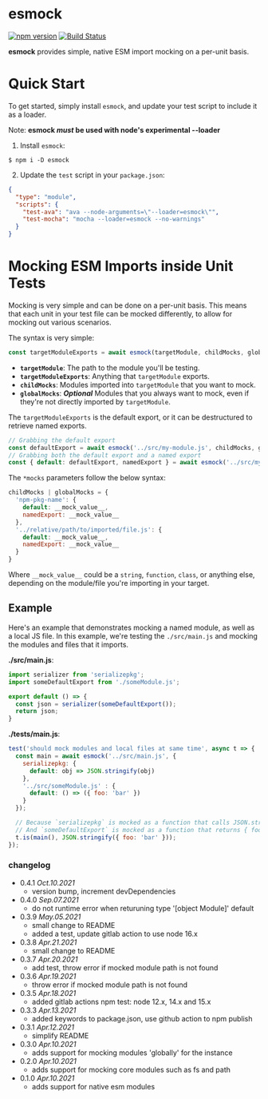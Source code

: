 esmock
======
[![npm version](https://badge.fury.io/js/esmock.svg)](https://badge.fury.io/js/esmock) [![Build Status](https://github.com/iambumblehead/esmock/workflows/nodejs-ci/badge.svg)][2]

**esmock** provides simple, native ESM import mocking on a per-unit basis.

# Quick Start

To get started, simply install `esmock`, and update your test script to include it as a loader.

Note: **esmock _must_ be used with node's experimental --loader**

1. Install `esmock`:
```shell
$ npm i -D esmock
```
2. Update the `test` script in your `package.json`:
```json
{
  "type": "module",
  "scripts": {
    "test-ava": "ava --node-arguments=\"--loader=esmock\"",
    "test-mocha": "mocha --loader=esmock --no-warnings"
  }
}
```

# Mocking ESM Imports inside Unit Tests

Mocking is very simple and can be done on a per-unit basis. This means that each unit in your test file can be mocked differently, to allow for mocking out various scenarios.

The syntax is very simple:

```javascript
const targetModuleExports = await esmock(targetModule, childMocks, globalMocks)
```

- **`targetModule`**: The path to the module you'll be testing.
- **`targetModuleExports`**: Anything that `targetModule` exports.
- **`childMocks`**: Modules imported into `targetModule` that you want to mock.
- **`globalMocks`**: **_Optional_** Modules that you always want to mock, even if they're not directly imported by `targetModule`.

The `targetModuleExports` is the default export, or it can be destructured to retrieve named exports.
```javascript
// Grabbing the default export
const defaultExport = await esmock('../src/my-module.js', childMocks, globalMocks)
// Grabbing both the default export and a named export
const { default: defaultExport, namedExport } = await esmock('../src/my-module.js', childMocks, globalMocks)
```

The `*mocks` parameters follow the below syntax:
```javascript
childMocks | globalMocks = {
  'npm-pkg-name': {
    default: __mock_value__,
    namedExport: __mock_value__
  },
  '../relative/path/to/imported/file.js': {
    default: __mock_value__,
    namedExport: __mock_value__
  }
}
```

Where `__mock_value__` could be a `string`, `function`, `class`, or anything else, depending on the module/file you're importing in your target.

## Example

Here's an example that demonstrates mocking a named module, as well as a local JS file. In this example, we're testing the `./src/main.js` and mocking the modules and files that it imports.

**./src/main.js**:
```javascript
import serializer from 'serializepkg';
import someDefaultExport from './someModule.js';

export default () => {
  const json = serializer(someDefaultExport());
  return json;
}
```

**./tests/main.js**:
```javascript
test('should mock modules and local files at same time', async t => {
  const main = await esmock('../src/main.js', {
    serializepkg: {
      default: obj => JSON.stringify(obj)
    },
    '../src/someModule.js' : {
      default: () => ({ foo: 'bar' })
    }
  });

  // Because `serializepkg` is mocked as a function that calls JSON.stringify()
  // And `someDefaultExport` is mocked as a function that returns { foo: 'bar' }
  t.is(main(), JSON.stringify({ foo: 'bar' }));
});
```


### changelog

 * 0.4.1 _Oct.10.2021_
   * version bump, increment devDependencies
 * 0.4.0 _Sep.07.2021_
   * do not runtime error when returuning type '[object Module]' default
 * 0.3.9 _May.05.2021_
   * small change to README
   * added a test, update gitlab action to use node 16.x
 * 0.3.8 _Apr.21.2021_
   * small change to README
 * 0.3.7 _Apr.20.2021_
   * add test, throw error if mocked module path is not found
 * 0.3.6 _Apr.19.2021_
   * throw error if mocked module path is not found
 * 0.3.5 _Apr.18.2021_
   * added gitlab actions npm test: node 12.x, 14.x and 15.x
 * 0.3.3 _Apr.13.2021_
   * added keywords to package.json, use github action to npm publish
 * 0.3.1 _Apr.12.2021_
   * simplify README
 * 0.3.0 _Apr.10.2021_
   * adds support for mocking modules 'globally' for the instance
 * 0.2.0 _Apr.10.2021_
   * adds support for mocking core modules such as fs and path
 * 0.1.0 _Apr.10.2021_
   * adds support for native esm modules


[0]: http://www.bumblehead.com "bumblehead"
[1]: https://github.com/iambumblehead/esmock/workflows/nodejs-ci/badge.svg "nodejs-ci pipeline"
[2]: https://github.com/iambumblehead/esmock "esmock"

